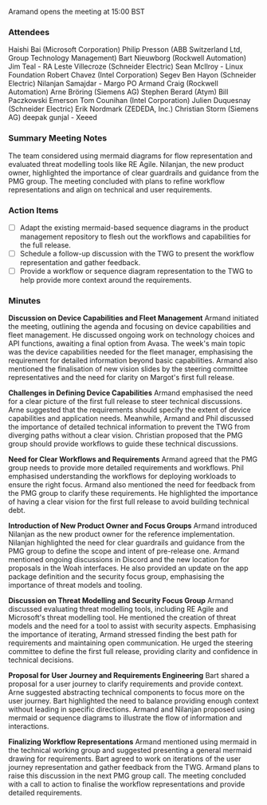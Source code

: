 Aramand opens the meeting at 15:00 BST

### Attendees
Haishi Bai (Microsoft Corporation)
Philip Presson (ABB Switzerland Ltd, Group Technology Management)
Bart Nieuwborg (Rockwell Automation)
Jim Teal - RA
Leste Villecroze (Schneider Electric)
Sean McIlroy - Linux Foundation
Robert Chavez (Intel Corporation)
Segev Ben Hayon (Schneider Electric)
Nilanjan Samajdar - Margo PO
Armand Craig (Rockwell Automation)
Arne Bröring (Siemens AG)
Stephen Berard (Atym)
Bill Paczkowski Emerson
Tom Counihan (Intel Corporation)
Julien Duquesnay (Schneider Electric)
Erik Nordmark (ZEDEDA, Inc.)
Christian Storm (Siemens AG)
deepak gunjal - Xeeed

### Summary Meeting Notes

The team considered using mermaid diagrams for flow representation and evaluated threat modelling tools like RE Agile. Nilanjan, the new product owner, highlighted the importance of clear guardrails and guidance from the PMG group. The meeting concluded with plans to refine workflow representations and align on technical and user requirements.

### Action Items
- [ ] Adapt the existing mermaid-based sequence diagrams in the product management repository to flesh out the workflows and capabilities for the full release.
- [ ] Schedule a follow-up discussion with the TWG to present the workflow representation and gather feedback.
- [ ] Provide a workflow or sequence diagram representation to the TWG to help provide more context around the requirements.

### Minutes

**Discussion on Device Capabilities and Fleet Management**
Armand initiated the meeting, outlining the agenda and focusing on device capabilities and fleet management. He discussed ongoing work on technology choices and API functions, awaiting a final option from Avasa. The week's main topic was the device capabilities needed for the fleet manager, emphasising the requirement for detailed information beyond basic capabilities. Armand also mentioned the finalisation of new vision slides by the steering committee representatives and the need for clarity on Margot's first full release.

**Challenges in Defining Device Capabilities**
Armand emphasised the need for a clear picture of the first full release to steer technical discussions. Arne suggested that the requirements should specify the extent of device capabilities and application needs. Meanwhile, Armand and Phil discussed the importance of detailed technical information to prevent the TWG from diverging paths without a clear vision. Christian proposed that the PMG group should provide workflows to guide these technical discussions.

**Need for Clear Workflows and Requirements**
Armand agreed that the PMG group needs to provide more detailed requirements and workflows. Phil emphasised understanding the workflows for deploying workloads to ensure the right focus. Armand also mentioned the need for feedback from the PMG group to clarify these requirements. He highlighted the importance of having a clear vision for the first full release to avoid building technical debt.

**Introduction of New Product Owner and Focus Groups**
Armand introduced Nilanjan as the new product owner for the reference implementation. Nilanjan highlighted the need for clear guardrails and guidance from the PMG group to define the scope and intent of pre-release one. Armand mentioned ongoing discussions in Discord and the new location for proposals in the Woah interfaces. He also provided an update on the app package definition and the security focus group, emphasising the importance of threat models and tooling.

**Discussion on Threat Modelling and Security Focus Group**
Armand discussed evaluating threat modelling tools, including RE Agile and Microsoft's threat modelling tool. He mentioned the creation of threat models and the need for a tool to assist with security aspects. Emphasising the importance of iterating, Armand stressed finding the best path for requirements and maintaining open communication. He urged the steering committee to define the first full release, providing clarity and confidence in technical decisions.

**Proposal for User Journey and Requirements Engineering**
Bart shared a proposal for a user journey to clarify requirements and provide context. Arne suggested abstracting technical components to focus more on the user journey. Bart highlighted the need to balance providing enough context without leading in specific directions. Armand and Nilanjan proposed using mermaid or sequence diagrams to illustrate the flow of information and interactions.

**Finalizing Workflow Representations**
Armand mentioned using mermaid in the technical working group and suggested presenting a general mermaid drawing for requirements. Bart agreed to work on iterations of the user journey representation and gather feedback from the TWG. Armand plans to raise this discussion in the next PMG group call. The meeting concluded with a call to action to finalise the workflow representations and provide detailed requirements.
